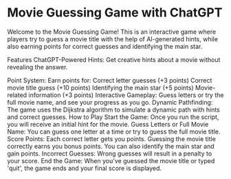 # Movie Guessing Game with ChatGPT
Welcome to the Movie Guessing Game! This is an interactive game where players try to guess a movie title with the help of AI-generated hints, while also earning points for correct guesses and identifying the main star.

Features
ChatGPT-Powered Hints: Get creative hints about a movie without revealing the answer.

Point System: Earn points for:
Correct letter guesses (+3 points)
Correct movie title guess (+10 points)
Identifying the main star (+5 points)
Movie-related information (+3 points)
Interactive Gameplay: Guess letters or try the full movie name, and see your progress as you go.
Dynamic Pathfinding: The game uses the Dijkstra algorithm to simulate a dynamic path with hints and correct guesses.
How to Play
Start the Game: Once you run the script, you will receive an initial hint for the movie.
Guess Letters or Full Movie Name: You can guess one letter at a time or try to guess the full movie title.
Score Points:
Each correct letter gets you points.
Guessing the movie title correctly earns you bonus points.
You can also identify the main star and gain points.
Incorrect Guesses: Wrong guesses will result in a penalty to your score.
End the Game: When you've guessed the movie title or typed 'quit', the game ends and your final score is displayed.
